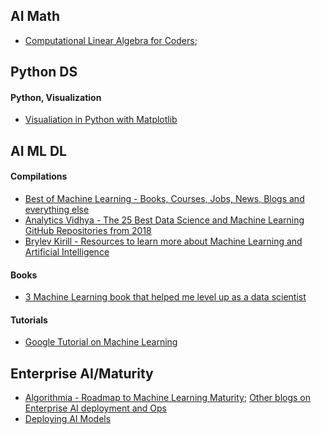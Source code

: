 ## AI Math
- [Computational Linear Algebra for Coders](https://github.com/fastai/numerical-linear-algebra);


## Python DS
#### Python, Visualization
- [Visualiation in Python with Matplotlib](https://resources.oreilly.com/live-training/visualization-in-python-with-matplotlib)


## AI ML DL
#### Compilations
- [Best of Machine Learning - Books, Courses, Jobs, News, Blogs and everything else](https://bestofml.com/)
- [Analytics Vidhya - The 25 Best Data Science and Machine Learning GitHub Repositories from 2018](https://www.analyticsvidhya.com/blog/2018/12/best-data-science-machine-learning-projects-github/)
- [Brylev Kirill - Resources to learn more about Machine Learning and Artificial Intelligence](https://github.com/brylevkirill/notes)

#### Books
- [3 Machine Learning book that helped me level up as a data scientist](http://www.datastuff.tech/data-science/3-machine-learning-books-that-helped-me-level-up-as-a-data-scientist/)

#### Tutorials
- [Google Tutorial on Machine Learning](https://www.datasciencecentral.com/profiles/blogs/google-tutorial-on-machine-learning)


## Enterprise AI/Maturity
- [Algorithmia - Roadmap to Machine Learning Maturity](https://blog.algorithmia.com/navigating-the-machine-learning-roadmap/); [Other blogs on Enterprise AI deployment and Ops](https://blog.algorithmia.com/)
- [Deploying AI Models](https://www.kdnuggets.com/2019/05/deploy-machine-learning-models-guide.html)
